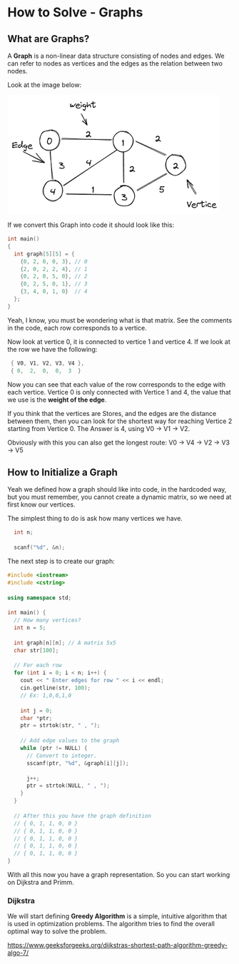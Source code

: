 # How to Solve - Graphs

## What are Graphs?

A **Graph** is a non-linear data structure consisting of nodes and edges. We can refer to nodes as vertices and the edges as the relation between two nodes.

Look at the image below:

![Graph Example](./img/g-1.png)

If we convert this Graph into code it should look like this:

```c++
int main()
{
  int graph[5][5] = {
    {0, 2, 0, 0, 3}, // 0
    {2, 0, 2, 2, 4}, // 1
    {0, 2, 0, 5, 0}, // 2
    {0, 2, 5, 0, 1}, // 3
    {3, 4, 0, 1, 0}  // 4
  };
}
```

Yeah, I know, you must be wondering what is that matrix. See the comments in the code, each row corresponds to a vertice.

Now look at vertice 0, it is connected to vertice 1 and vertice 4. If we look at the row we have the following:

```c++
 { V0, V1, V2, V3, V4 },
 { 0,  2,  0,  0,  3  }
```

Now you can see that each value of the row corresponds to the edge with each vertice. Vertice 0 is only connected with Vertice 1 and 4, the value that we use is the **weight of the edge**.

If you think that the vertices are Stores, and the edges are the distance between them, then you can look for the shortest way for reaching Vertice 2 starting from Vertice 0. The Answer is 4, using V0 -> V1 -> V2.

Obviously with this you can also get the longest route: V0 -> V4 -> V2 -> V3 -> V5

## How to Initialize a Graph

Yeah we defined how a graph should like into code, in the hardcoded way, but you must remember, you cannot create a dynamic matrix, so we need at first know our vertices.

The simplest thing to do is ask how many vertices we have.

```c++
  int n;

  scanf("%d", &n);
```

The next step is to create our graph:

```c++
#include <iostream>
#include <cstring>

using namespace std;

int main() {
  // How many vertices?
  int n = 5;

  int graph[n][n]; // A matrix 5x5
  char str[100];

  // For each row
  for (int i = 0; i < n; i++) {
    cout << " Enter edges for row " << i << endl;
    cin.getline(str, 100);
    // Ex: 1,0,0,1,0

    int j = 0;
    char *ptr; 
    ptr = strtok(str, " , ");

    // Add edge values to the graph
    while (ptr != NULL) {
      // Convert to integer.
      sscanf(ptr, "%d", &graph[i][j]);

      j++;
      ptr = strtok(NULL, " , ");
    }
  }

  // After this you have the graph definition
  // { 0, 1, 1, 0, 0 }
  // { 0, 1, 1, 0, 0 }
  // { 0, 1, 1, 0, 0 }
  // { 0, 1, 1, 0, 0 }
  // { 0, 1, 1, 0, 0 }
}
```

With all this now you have a graph representation. So you can start working on Dijkstra and Primm.

### Dijkstra

We will start defining **Greedy Algorithm** is a simple, intuitive algorithm that is used in optimization problems. The algorithm tries to find the overall optimal way to solve the problem.

https://www.geeksforgeeks.org/dijkstras-shortest-path-algorithm-greedy-algo-7/